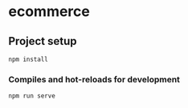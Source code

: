 # ecommerce

## Project setup
```
npm install
```

### Compiles and hot-reloads for development
```
npm run serve
```

